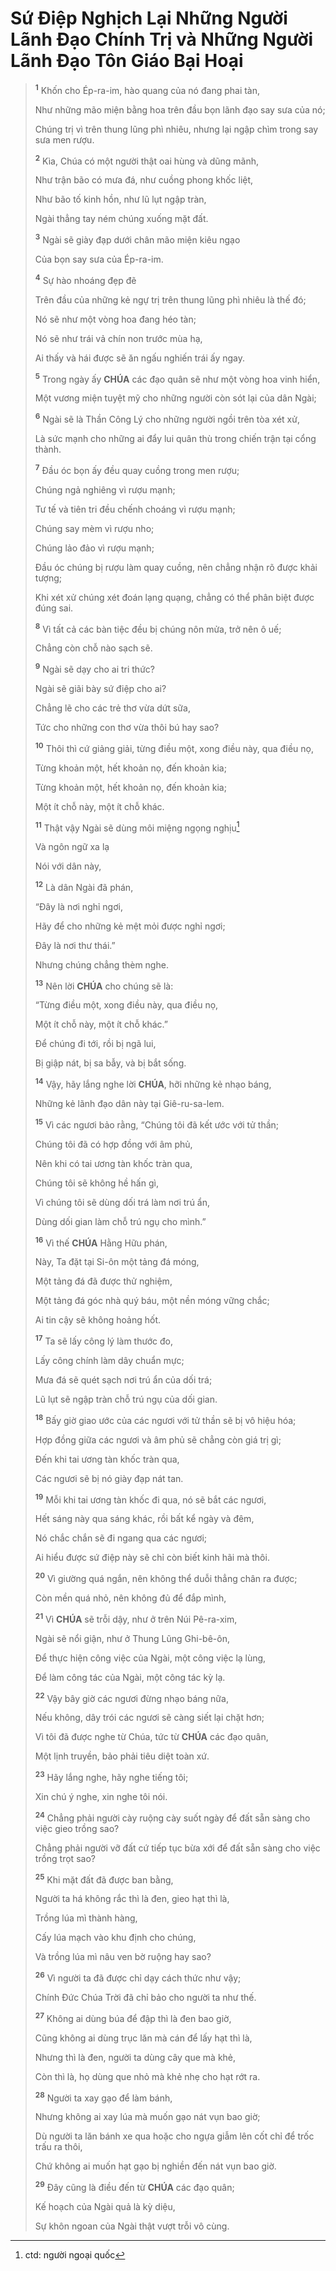 # Sứ Điệp Nghịch Lại Những Người Lãnh Đạo Chính Trị và Những Người Lãnh Đạo Tôn Giáo Bại Hoại

> <sup><b>1</b></sup> Khốn cho Ép-ra-im, hào quang của nó đang phai tàn,
>
> Như những mão miện bằng hoa trên đầu bọn lãnh đạo say sưa của nó;
>
> Chúng trị vì trên thung lũng phì nhiêu, nhưng lại ngập chìm trong say sưa men rượu.
>
> <sup><b>2</b></sup> Kìa, Chúa có một người thật oai hùng và dũng mãnh,
>
> Như trận bão có mưa đá, như cuồng phong khốc liệt,
>
> Như bão tố kinh hồn, như lũ lụt ngập tràn,
>
> Ngài thẳng tay ném chúng xuống mặt đất.
>
> <sup><b>3</b></sup> Ngài sẽ giày đạp dưới chân mão miện kiêu ngạo
>
> Của bọn say sưa của Ép-ra-im.
>
> <sup><b>4</b></sup> Sự hào nhoáng đẹp đẽ
>
> Trên đầu của những kẻ ngự trị trên thung lũng phì nhiêu là thế đó;
>
> Nó sẽ như một vòng hoa đang héo tàn;
>
> Nó sẽ như trái vả chín non trước mùa hạ,
>
> Ai thấy và hái được sẽ ăn ngấu nghiến trái ấy ngay.
>
> <sup><b>5</b></sup> Trong ngày ấy **CHÚA** các đạo quân sẽ như một vòng hoa vinh hiển,
>
> Một vương miện tuyệt mỹ cho những người còn sót lại của dân Ngài;
>
> <sup><b>6</b></sup> Ngài sẽ là Thần Công Lý cho những người ngồi trên tòa xét xử,
>
> Là sức mạnh cho những ai đẩy lui quân thù trong chiến trận tại cổng thành.
>
> <sup><b>7</b></sup> Đầu óc bọn ấy đều quay cuồng trong men rượu;
>
> Chúng ngả nghiêng vì rượu mạnh;
>
> Tư tế và tiên tri đều chếnh choáng vì rượu mạnh;
>
> Chúng say mèm vì rượu nho;
>
> Chúng lảo đảo vì rượu mạnh;
>
> Đầu óc chúng bị rượu làm quay cuồng, nên chẳng nhận rõ được khải tượng;
>
> Khi xét xử chúng xét đoán lạng quạng, chẳng có thể phân biệt được đúng sai.
>
> <sup><b>8</b></sup> Vì tất cả các bàn tiệc đều bị chúng nôn mửa, trở nên ô uế;
>
> Chẳng còn chỗ nào sạch sẽ.
>
> <sup><b>9</b></sup> Ngài sẽ dạy cho ai tri thức?
>
> Ngài sẽ giãi bày sứ điệp cho ai?
>
> Chẳng lẽ cho các trẻ thơ vừa dứt sữa,
>
> Tức cho những con thơ vừa thôi bú hay sao?
>
> <sup><b>10</b></sup> Thôi thì cứ giảng giải, từng điều một, xong điều này, qua điều nọ,
>
> Từng khoản một, hết khoản nọ, đến khoản kia;
> 
> Từng khoản một, hết khoản nọ, đến khoản kia;
>
> Một ít chỗ này, một ít chỗ khác.
>
> <sup><b>11</b></sup> Thật vậy Ngài sẽ dùng môi miệng ngọng nghịu[^1-4a0c9c4d-7842-4789-9eec-b971c8e56251]
>
> Và ngôn ngữ xa lạ
>
> Nói với dân này,
>
> <sup><b>12</b></sup> Là dân Ngài đã phán,
>
> “Đây là nơi nghỉ ngơi,
>
> Hãy để cho những kẻ mệt mỏi được nghỉ ngơi;
>
> Đây là nơi thư thái.”
>
> Nhưng chúng chẳng thèm nghe.
>
> <sup><b>13</b></sup> Nên lời **CHÚA** cho chúng sẽ là:
>
> “Từng điều một, xong điều này, qua điều nọ,
>
> Một ít chỗ này, một ít chỗ khác.”
>
> Để chúng đi tới, rồi bị ngã lui,
>
> Bị giập nát, bị sa bẫy, và bị bắt sống.
>
> <sup><b>14</b></sup> Vậy, hãy lắng nghe lời **CHÚA**, hỡi những kẻ nhạo báng,
>
> Những kẻ lãnh đạo dân này tại Giê-ru-sa-lem.
>
> <sup><b>15</b></sup> Vì các ngươi bảo rằng, “Chúng tôi đã kết ước với tử thần;
>
> Chúng tôi đã có hợp đồng với âm phủ,
>
> Nên khi có tai ương tàn khốc tràn qua,
>
> Chúng tôi sẽ không hề hấn gì,
>
> Vì chúng tôi sẽ dùng dối trá làm nơi trú ẩn,
>
> Dùng dối gian làm chỗ trú ngụ cho mình.”
>
> <sup><b>16</b></sup> Vì thế **CHÚA** Hằng Hữu phán,
>
> Này, Ta đặt tại Si-ôn một tảng đá móng,
>
> Một tảng đá đã được thử nghiệm,
>
> Một tảng đá góc nhà quý báu, một nền móng vững chắc;
>
> Ai tin cậy sẽ không hoảng hốt.
>
> <sup><b>17</b></sup> Ta sẽ lấy công lý làm thước đo,
>
> Lấy công chính làm dây chuẩn mực;
>
> Mưa đá sẽ quét sạch nơi trú ẩn của dối trá;
>
> Lũ lụt sẽ ngập tràn chỗ trú ngụ của dối gian.
>
> <sup><b>18</b></sup> Bấy giờ giao ước của các ngươi với tử thần sẽ bị vô hiệu hóa;
>
> Hợp đồng giữa các ngươi và âm phủ sẽ chẳng còn giá trị gì;
>
> Đến khi tai ương tàn khốc tràn qua,
>
> Các ngươi sẽ bị nó giày đạp nát tan.
>
> <sup><b>19</b></sup> Mỗi khi tai ương tàn khốc đi qua, nó sẽ bắt các ngươi,
>
> Hết sáng này qua sáng khác, rồi bất kể ngày và đêm,
>
> Nó chắc chắn sẽ đi ngang qua các ngươi;
>
> Ai hiểu được sứ điệp này sẽ chỉ còn biết kinh hãi mà thôi.
>
> <sup><b>20</b></sup> Vì giường quá ngắn, nên không thể duỗi thẳng chân ra được;
>
> Còn mền quá nhỏ, nên không đủ để đắp mình,
>
> <sup><b>21</b></sup> Vì **CHÚA** sẽ trỗi dậy, như ở trên Núi Pê-ra-xim,
>
> Ngài sẽ nổi giận, như ở Thung Lũng Ghi-bê-ôn,
>
> Để thực hiện công việc của Ngài, một công việc lạ lùng,
>
> Để làm công tác của Ngài, một công tác kỳ lạ.
>
> <sup><b>22</b></sup> Vậy bây giờ các ngươi đừng nhạo báng nữa,
>
> Nếu không, dây trói các ngươi sẽ càng siết lại chặt hơn;
>
> Vì tôi đã được nghe từ Chúa, tức từ **CHÚA** các đạo quân,
>
> Một lịnh truyền, bảo phải tiêu diệt toàn xứ.
>
> <sup><b>23</b></sup> Hãy lắng nghe, hãy nghe tiếng tôi;
>
> Xin chú ý nghe, xin nghe tôi nói.
>
> <sup><b>24</b></sup> Chẳng phải người cày ruộng cày suốt ngày để đất sẵn sàng cho việc gieo trồng sao?
>
> Chẳng phải người vỡ đất cứ tiếp tục bừa xới để đất sẵn sàng cho việc trồng trọt sao?
>
> <sup><b>25</b></sup> Khi mặt đất đã được ban bằng,
>
> Người ta há không rắc thì là đen, gieo hạt thì là,
>
> Trồng lúa mì thành hàng,
>
> Cấy lúa mạch vào khu định cho chúng,
>
> Và trồng lúa mì nâu ven bờ ruộng hay sao?
>
> <sup><b>26</b></sup> Vì người ta đã được chỉ dạy cách thức như vậy;
>
> Chính Đức Chúa Trời đã chỉ bảo cho người ta như thế.
>
> <sup><b>27</b></sup> Không ai dùng búa để đập thì là đen bao giờ,
>
> Cũng không ai dùng trục lăn mà cán để lấy hạt thì là,
>
> Nhưng thì là đen, người ta dùng cây que mà khẻ,
>
> Còn thì là, họ dùng que nhỏ mà khẻ nhẹ cho hạt rớt ra.
>
> <sup><b>28</b></sup> Người ta xay gạo để làm bánh,
>
> Nhưng không ai xay lúa mà muốn gạo nát vụn bao giờ;
>
> Dù người ta lăn bánh xe qua hoặc cho ngựa giẫm lên cốt chỉ để trốc trấu ra thôi,
>
> Chứ không ai muốn hạt gạo bị nghiền đến nát vụn bao giờ.
>
> <sup><b>29</b></sup> Đây cũng là điều đến từ **CHÚA** các đạo quân;
>
> Kế hoạch của Ngài quả là kỳ diệu,
>
> Sự khôn ngoan của Ngài thật vượt trỗi vô cùng.

[^1-4a0c9c4d-7842-4789-9eec-b971c8e56251]: ctd: người ngoại quốc